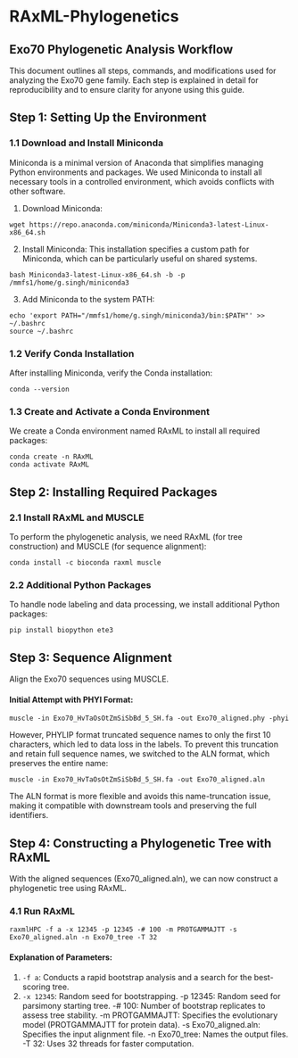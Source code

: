# RAxML-Phylogenetics

## Exo70 Phylogenetic Analysis Workflow

This document outlines all steps, commands, and modifications used for analyzing the Exo70 gene family. Each step is explained in detail for reproducibility and to ensure clarity for anyone using this guide.

## Step 1: Setting Up the Environment

### 1.1 Download and Install Miniconda

Miniconda is a minimal version of Anaconda that simplifies managing Python environments and packages. We used Miniconda to install all necessary tools in a controlled environment, which avoids conflicts with other software.

1. Download Miniconda:
```
wget https://repo.anaconda.com/miniconda/Miniconda3-latest-Linux-x86_64.sh
```

2. Install Miniconda: This installation specifies a custom path for Miniconda, which can be particularly useful on shared systems.
```
bash Miniconda3-latest-Linux-x86_64.sh -b -p /mmfs1/home/g.singh/miniconda3

```

3. Add Miniconda to the system PATH:
```
echo 'export PATH="/mmfs1/home/g.singh/miniconda3/bin:$PATH"' >> ~/.bashrc
source ~/.bashrc
```

### 1.2 Verify Conda Installation
After installing Miniconda, verify the Conda installation:
```
conda --version
```

### 1.3 Create and Activate a Conda Environment
We create a Conda environment named RAxML to install all required packages:
```
conda create -n RAxML
conda activate RAxML
```


## Step 2: Installing Required Packages

### 2.1 Install RAxML and MUSCLE

To perform the phylogenetic analysis, we need RAxML (for tree construction) and MUSCLE (for sequence alignment):

```
conda install -c bioconda raxml muscle
```

### 2.2 Additional Python Packages

To handle node labeling and data processing, we install additional Python packages:

```
pip install biopython ete3
```

## Step 3: Sequence Alignment

Align the Exo70 sequences using MUSCLE.

#### Initial Attempt with PHYI Format:

```
muscle -in Exo70_HvTaOsOtZmSiSbBd_5_SH.fa -out Exo70_aligned.phy -phyi
```

However, PHYLIP format truncated sequence names to only the first 10 characters, which led to data loss in the labels. To prevent this truncation and retain full sequence names, we switched to the ALN format, which preserves the entire name:

```
muscle -in Exo70_HvTaOsOtZmSiSbBd_5_SH.fa -out Exo70_aligned.aln
```
The ALN format is more flexible and avoids this name-truncation issue, making it compatible with downstream tools and preserving the full identifiers.

## Step 4: Constructing a Phylogenetic Tree with RAxML
With the aligned sequences (Exo70_aligned.aln), we can now construct a phylogenetic tree using RAxML.
### 4.1 Run RAxML
```
raxmlHPC -f a -x 12345 -p 12345 -# 100 -m PROTGAMMAJTT -s Exo70_aligned.aln -n Exo70_tree -T 32
```
#### Explanation of Parameters:

1. `-f a`: Conducts a rapid bootstrap analysis and a search for the best-scoring tree.
2. `-x 12345`: Random seed for bootstrapping.
    -p 12345: Random seed for parsimony starting tree.
    -# 100: Number of bootstrap replicates to assess tree stability.
    -m PROTGAMMAJTT: Specifies the evolutionary model (PROTGAMMAJTT for protein data).
    -s Exo70_aligned.aln: Specifies the input alignment file.
    -n Exo70_tree: Names the output files.
    -T 32: Uses 32 threads for faster computation.




